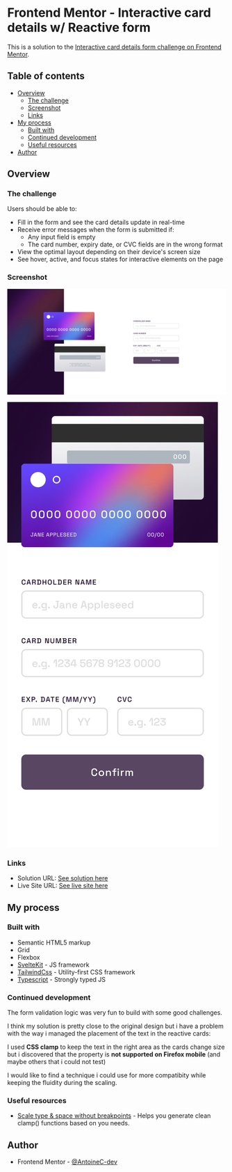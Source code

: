 # Frontend Mentor - Interactive card details w/ Reactive form

This is a solution to the [Interactive card details form challenge on Frontend Mentor](https://www.frontendmentor.io/challenges/interactive-card-details-form-XpS8cKZDWw).

## Table of contents

- [Overview](#overview)
  - [The challenge](#the-challenge)
  - [Screenshot](#screenshot)
  - [Links](#links)
- [My process](#my-process)
  - [Built with](#built-with)
  - [Continued development](#continued-development)
  - [Useful resources](#useful-resources)
- [Author](#author)

## Overview

### The challenge

Users should be able to:

- Fill in the form and see the card details update in real-time
- Receive error messages when the form is submitted if:
  - Any input field is empty
  - The card number, expiry date, or CVC fields are in the wrong format
- View the optimal layout depending on their device's screen size
- See hover, active, and focus states for interactive elements on the page

### Screenshot

![Interactive Card Details Form | Desktop version](./fullpage-desktop.png)

![Interactive Card Details Form | Mobile version](./fullpage-mobile.png)

### Links

- Solution URL: [See solution here](https://www.frontendmentor.io/solutions/responsive-pageform-design-reactive-form-w-custom-validation-LrsnmKFfbH)
- Live Site URL: [See live site here](https://interactive-card-details-form-chi.vercel.app/)

## My process

### Built with

- Semantic HTML5 markup
- Grid
- Flexbox
- [SvelteKit](https://kit.svelte.dev/) - JS framework
- [TailwindCss](https://tailwindcss.com/) - Utility-first CSS framework
- [Typescript](https://www.typescriptlang.org/) - Strongly typed JS

### Continued development

The form validation logic was very fun to build with some good challenges.

I think my solution is pretty close to the original design but i have a problem with the way i managed the placement of the text in the reactive cards:

I used **CSS clamp** to keep the text in the right area as the cards change size but i discovered that the property is **not supported on Firefox mobile** (and maybe others that i could not test)

I would like to find a technique i could use for more compatibity while keeping the fluidity during the scaling.

### Useful resources

- [Scale type & space without breakpoints](https://utopia.fyi/) - Helps you generate clean clamp() functions based on you needs.

## Author

- Frontend Mentor - [@AntoineC-dev](https://www.frontendmentor.io/profile/AntoineC-dev)
